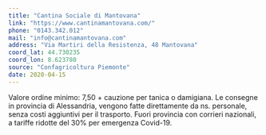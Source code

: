 ```yaml
---
title: "Cantina Sociale di Mantovana"
link: "https://www.cantinamantovana.com/"
phone: "0143.342.012"
mail: "info@cantinamantovana.com"
address: "Via Martiri della Resistenza, 48 Mantovana"
coord_lat: 44.730235
coord_lon: 8.623780
source: "Confagricoltura Piemonte"
date: 2020-04-15
---
```


Valore ordine minimo: 7,50 + cauzione per tanica o damigiana. 
Le consegne in provincia di Alessandria, vengono fatte direttamente da ns. personale, senza costi aggiuntivi per il trasporto. 
Fuori provincia con corrieri nazionali, a tariffe ridotte del 30% per emergenza Covid-19.